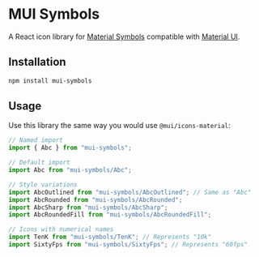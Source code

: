 # MUI Symbols 
A React icon library for [Material Symbols](https://github.com/marella/material-symbols) compatible with [Material UI](https://mui.com/).

## Installation
```bash
npm install mui-symbols
```

## Usage
Use this library the same way you would use `@mui/icons-material`:
```typescript
// Named import
import { Abc } from "mui-symbols";

// Default import
import Abc from "mui-symbols/Abc";

// Style variations
import AbcOutlined from "mui-symbols/AbcOutlined"; // Same as "Abc"
import AbcRounded from "mui-symbols/AbcRounded";
import AbcSharp from "mui-symbols/AbcSharp";
import AbcRoundedFill from "mui-symbols/AbcRoundedFill";

// Icons with numerical names
import TenK from "mui-symbols/TenK"; // Represents "10k"
import SixtyFps from "mui-symbols/SixtyFps"; // Represents "60fps"
```